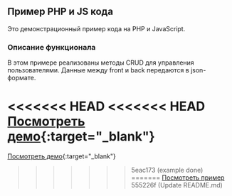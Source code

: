 ## Пример PHP и JS кода

Это демонстрационный пример кода на PHP и JavaScript.

### Описание функционала

В этом примере реализованы методы CRUD для управления пользователями. Данные между front и back передаются в json-формате.

<<<<<<< HEAD
<<<<<<< HEAD
[Посмотреть демо](https://site1.schirva.ru/){:target="_blank"}
=======
[Посмотреть демо](https://example.com){:target="_blank"}

>>>>>>> 5eac173 (example done)
=======
[Посмотреть пример](https://site1.schirva.ru)
>>>>>>> 555226f (Update README.md)

